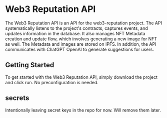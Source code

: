 # Web3 Reputation API

The Web3 Reputation API is an API for the web3-reputation project. The API systematically listens to the project's
contracts, captures events, and updates information in the database. It also manages NFT Metadata creation and update
flow, which involves generating a new image for NFT as well. The Metadata and images are stored on IPFS. In addition,
the API communicates with ChatGPT OpenAI to generate suggestions for users.

## Getting Started

To get started with the Web3 Reputation API, simply download the project and click run. No preconfiguration is needed.

## secrets

Intentionally leaving secret keys in the repo for now. Will remove them later.